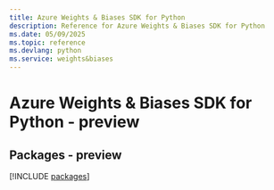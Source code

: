 ```yaml
---
title: Azure Weights & Biases SDK for Python
description: Reference for Azure Weights & Biases SDK for Python
ms.date: 05/09/2025
ms.topic: reference
ms.devlang: python
ms.service: weights&biases
---
```

# Azure Weights & Biases SDK for Python - preview
## Packages - preview
[!INCLUDE [packages](weights-&-biases-index.md)]